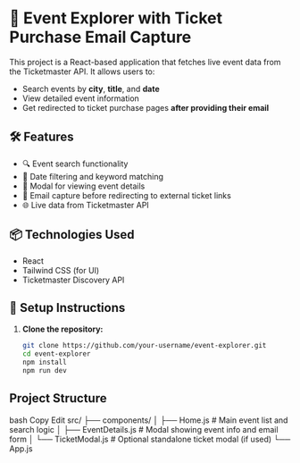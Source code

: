 # 🎫 Event Explorer with Ticket Purchase Email Capture

This project is a React-based application that fetches live event data from the Ticketmaster API. It allows users to:

- Search events by **city**, **title**, and **date**
- View detailed event information
- Get redirected to ticket purchase pages **after providing their email**

## 🛠 Features

- 🔍 Event search functionality
- 📅 Date filtering and keyword matching
- 📄 Modal for viewing event details
- 📧 Email capture before redirecting to external ticket links
- 🌐 Live data from Ticketmaster API

## 📦 Technologies Used

- React
- Tailwind CSS (for UI)
- Ticketmaster Discovery API

## 🔧 Setup Instructions

1. **Clone the repository:**

   ```bash
   git clone https://github.com/your-username/event-explorer.git
   cd event-explorer
   npm install
   npm run dev
   ```

## Project Structure

bash
Copy
Edit
src/
├── components/
│ ├── Home.js # Main event list and search logic
│ ├── EventDetails.js # Modal showing event info and email form
│ └── TicketModal.js # Optional standalone ticket modal (if used)
└── App.js
